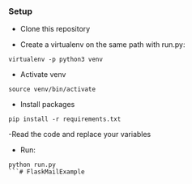 ### Setup

- Clone this repository

- Create a virtualenv on the same path with run.py:
```
virtualenv -p python3 venv
```
- Activate venv
```
source venv/bin/activate
```
- Install packages
```
pip install -r requirements.txt
```

-Read the code and replace your variables

- Run:
```
python run.py
```# FlaskMailExample
